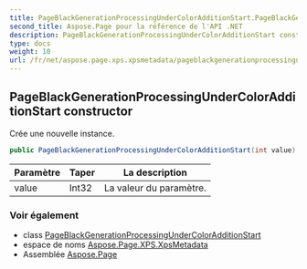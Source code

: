 ```yaml
---
title: PageBlackGenerationProcessingUnderColorAdditionStart.PageBlackGenerationProcessingUnderColorAdditionStart
second_title: Aspose.Page pour la référence de l'API .NET
description: PageBlackGenerationProcessingUnderColorAdditionStart constructeur. Crée une nouvelle instance.
type: docs
weight: 10
url: /fr/net/aspose.page.xps.xpsmetadata/pageblackgenerationprocessingundercoloradditionstart/pageblackgenerationprocessingundercoloradditionstart/
---
```

## PageBlackGenerationProcessingUnderColorAdditionStart constructor

Crée une nouvelle instance.

```csharp
public PageBlackGenerationProcessingUnderColorAdditionStart(int value)
```

| Paramètre | Taper | La description |
| --- | --- | --- |
| value | Int32 | La valeur du paramètre. |

### Voir également

* class [PageBlackGenerationProcessingUnderColorAdditionStart](../)
* espace de noms [Aspose.Page.XPS.XpsMetadata](../../pageblackgenerationprocessingundercoloradditionstart/)
* Assemblée [Aspose.Page](../../../)


